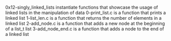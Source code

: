 0x12-singly_linked_lists instantiate functions that showcase the usage of linked lists in the manipulation of data
0-print_list.c is a function that prints a linked list
1-list_len.c is a function that returns the number of elements in a linked list
2-add_node.c is a function that adds a new node at the beginning of a list_t list
3-add_node_end.c is a function that adds a node to the end of a linked list
